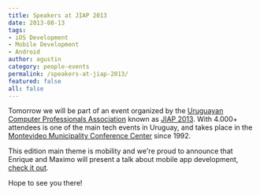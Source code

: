 ```yaml
---
title: Speakers at JIAP 2013
date: 2013-08-13
tags:
- iOS Development
- Mobile Development
- Android
author: agustin
category: people-events
permalink: /speakers-at-jiap-2013/
featured: false
all: false
---
```


<p>
  Tomorrow we will be part of an event organized by the <a href="http://www.asiap.org/AsIAP/" target="_blank">Uruguayan Computer Professionals Association</a> known as <a href="http://www.asiap.org/AsIAP/index.php/jiap" target="_blank">JIAP 2013</a>. With 4.000+ attendees is one of the main tech events in Uruguay, and takes place in the <a href="http://www.montevideo.gub.uy/empresas/centro-de-conferencias" target="_blank">Montevideo Municipality Conference Center</a> since 1992.
</p>
<p>
  This edition main theme is mobility and we're proud to announce that Enrique and Maximo will present a talk about mobile app development, <a href="http://www.asiap.org/AsIAP/index.php/programajiap2013/2854" target="_blank">check it out</a>.
</p>
<p>
  Hope to see you there!
</p>
